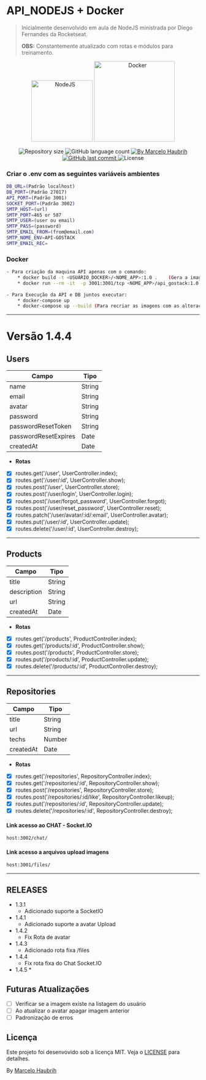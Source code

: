 # API_NODEJS + Docker
> Inicialmente desenvolvido em aula de NodeJS ministrada por Diego Fernandes da Rocketseat.
> 
> **OBS:**  Constantemente atualizado com rotas e módulos para treinamento.


<p align="center">
   <img alt="NodeJS" title="#NodeJS" src="https://user-images.githubusercontent.com/63422556/86950021-f1a08100-c125-11ea-923b-6e9b47c91bac.png" width="160px" />
   <img alt="Docker" title="#Docker" src="https://user-images.githubusercontent.com/63422556/86950047-fc5b1600-c125-11ea-996b-c3e5ea30d0b8.png" width="210px" />
</p>
<p align="center">
    <img alt="Repository size" src="https://img.shields.io/github/repo-size/marcelohaubrih/rocketseat-starter-NodeJS?style=plastic" />
    <img alt="GitHub language count" src="https://img.shields.io/github/languages/count/marcelohaubrih/rocketseat-starter-NodeJS?color=brightgreen&style=plastic" />    
  <a href="https://www.linkedin.com/in/marcelo-haubrih-29ab9a1ab/">
    <img alt="By Marcelo Haubrih" src="https://img.shields.io/badge/%20by-mhcoyote-important?style=plastic">
  </a>
  <a href="https://github.com/marcelohaubrih/rocketseat-starter-NodeJS/commits/master">
    <img alt="GitHub last commit" src="https://img.shields.io/github/last-commit/marcelohaubrih/rocketseat-starter-NodeJS?style=plastic">
  </a>
  <img alt="License" src="https://img.shields.io/badge/license-MIT-brightgreen?style=plastic">
</p>



### Criar o .env com as seguintes variáveis ambientes 
```sh
DB_URL=(Padrão localhost) 
DB_PORT=(Padrão 27017) 
API_PORT=(Padrão 3001) 
SOCKET_PORT=(Padrão 3002) 
SMTP_HOST=(url)
SMTP_PORT=465 or 587 
SMTP_USER=(user ou email) 
SMTP_PASS=(password) 
SMTP_EMAIL_FROM=(from@email.com) 
SMTP_NOME_ENV=API-GOSTACK 
SMTP_EMAIL_REC= 
```

### **Docker**
```sh
- Para criação da maquina API apenas com o comando: 
    * docker build -t <USUÁRIO_DOCKER>/<NOME_APP>:1.0 .    (Gera a imagem da maquina) 
    * docker run --rm -it  -p 3001:3001/tcp <NOME_APP>/api_gostack:1.0 
    
- Para Execução da API e DB juntos executar: 
    * docker-compose up 
    * docker-compose up --build (Para recriar as imagens com as alterações) 
```
---
# Versão 1.4.4 

## Users
| Campo                | Tipo   |
| -------------------- | ------ |
| name                 | String |
| email                | String |
| avatar               | String |
| password             | String |
| passwordResetToken   | String |
| passwordResetExpires | Date   |
| createdAt            | Date   |
* **Rotas**
- [x] routes.get('/user', UserController.index);
- [x] routes.get('/user/:id', UserController.show);
- [x] routes.post('/user', UserController.store);
- [x] routes.post('/user/login', UserController.login);
- [x] routes.post('/user/forgot_password', UserController.forgot);
- [x] routes.post('/user/reset_password', UserController.reset);
- [x] routes.patch('/user/avatar/:id/:email', UserController.avatar);
- [x] routes.put('/user/:id', UserController.update);
- [x] routes.delete('/user/:id', UserController.destroy);
---

## Products
 | Campo       | Tipo   |
 | ----------- | ------ |
 | title       | String |
 | description | String |
 | url         | String |
 | createdAt   | Date   |
* **Rotas**
- [x] routes.get('/products', ProductController.index);
- [x] routes.get('/products/:id', ProductController.show);
- [x] routes.post('/products', ProductController.store);
- [x] routes.put('/products/:id', ProductController.update);
- [x] routes.delete('/products/:id', ProductController.destroy);
---

## Repositories
 | Campo     | Tipo   |
 | --------- | ------ |
 | title     | String |
 | url       | String |
 | techs     | Number |
 | createdAt | Date   |
* **Rotas**
- [x] routes.get('/repositories', RepositoryController.index);
- [x] routes.get('/repositories/:id', RepositoryController.show);
- [x] routes.post('/repositories', RepositoryController.store);
- [x] routes.post('/repositories/:id/like', RepositoryController.likeup);
- [x] routes.put('/repositories/:id', RepositoryController.update);
- [x] routes.delete('/repositories/:id', RepositoryController.destroy);

#### Link acesso ao CHAT - Socket.IO
```sh
host:3002/chat/
```
#### Link acesso a arquivos upload imagens
```sh
host:3001/files/
```
---
## RELEASES

* 1.3.1 
  * Adicionado suporte a SocketIO
* 1.4.1 
  * Adicionado suporte a avatar Upload
* 1.4.2 
  * Fix Rota de avatar
* 1.4.3 
  * Adicionado rota fixa /files
* 1.4.4 
  * Fix rota fixa do Chat Socket.IO
* 1.4.5
  * 

## Futuras Atualizações

- [ ] Verificar se a imagem existe na listagem do usuário
- [ ] Ao atualizar o avatar apagar imagem anterior
- [ ] Padronização de erros

## Licença

Este projeto foi desenvovido sob a licença MIT. Veja o [LICENSE](./LICENSE) para detalhes.

By [Marcelo Haubrih](https://www.linkedin.com/in/marcelo-haubrih-29ab9a1ab/)

